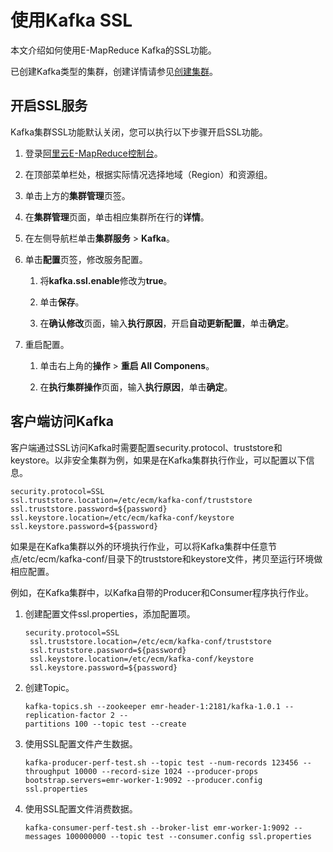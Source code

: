 # 使用Kafka SSL

本文介绍如何使用E-MapReduce Kafka的SSL功能。

已创建Kafka类型的集群，创建详情请参见[创建集群](/intl.zh-CN/集群管理/集群配置/创建集群.md)。

## 开启SSL服务

Kafka集群SSL功能默认关闭，您可以执行以下步骤开启SSL功能。

1.  登录[阿里云E-MapReduce控制台](https://emr.console.aliyun.com/)。

2.  在顶部菜单栏处，根据实际情况选择地域（Region）和资源组。

3.  单击上方的**集群管理**页签。

4.  在**集群管理**页面，单击相应集群所在行的**详情**。

5.  在左侧导航栏单击**集群服务** \> **Kafka**。

6.  单击**配置**页签，修改服务配置。

    1.  将**kafka.ssl.enable**修改为**true**。

    2.  单击**保存**。

    3.  在**确认修改**页面，输入**执行原因**，开启**自动更新配置**，单击**确定**。

7.  重启配置。

    1.  单击右上角的**操作** \> **重启 All Componens**。

    2.  在**执行集群操作**页面，输入**执行原因**，单击**确定**。


## 客户端访问Kafka

客户端通过SSL访问Kafka时需要配置security.protocol、truststore和keystore。以非安全集群为例，如果是在Kafka集群执行作业，可以配置以下信息。

```
security.protocol=SSL
ssl.truststore.location=/etc/ecm/kafka-conf/truststore
ssl.truststore.password=${password}
ssl.keystore.location=/etc/ecm/kafka-conf/keystore
ssl.keystore.password=${password}
```

如果是在Kafka集群以外的环境执行作业，可以将Kafka集群中任意节点/etc/ecm/kafka-conf/目录下的truststore和keystore文件，拷贝至运行环境做相应配置。

例如，在Kafka集群中，以Kafka自带的Producer和Consumer程序执行作业。

1.  创建配置文件ssl.properties，添加配置项。

    ```
    security.protocol=SSL
     ssl.truststore.location=/etc/ecm/kafka-conf/truststore
     ssl.truststore.password=${password}
     ssl.keystore.location=/etc/ecm/kafka-conf/keystore
     ssl.keystore.password=${password}
    ```

2.  创建Topic。

    ```
    kafka-topics.sh --zookeeper emr-header-1:2181/kafka-1.0.1 --replication-factor 2 --
    partitions 100 --topic test --create
    ```

3.  使用SSL配置文件产生数据。

    ```
    kafka-producer-perf-test.sh --topic test --num-records 123456 --throughput 10000 --record-size 1024 --producer-props bootstrap.servers=emr-worker-1:9092 --producer.config ssl.properties
    ```

4.  使用SSL配置文件消费数据。

    ```
    kafka-consumer-perf-test.sh --broker-list emr-worker-1:9092 --messages 100000000 --topic test --consumer.config ssl.properties
    ```


